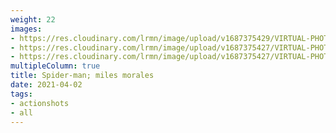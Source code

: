 ```yaml
---
weight: 22
images:
- https://res.cloudinary.com/lrmn/image/upload/v1687375429/VIRTUAL-PHOTOGRAPHY/spiderman/lrmn_7_vz7nfg.png
- https://res.cloudinary.com/lrmn/image/upload/v1687375427/VIRTUAL-PHOTOGRAPHY/spiderman/lrmn_3_t03bhj.png
- https://res.cloudinary.com/lrmn/image/upload/v1687375427/VIRTUAL-PHOTOGRAPHY/spiderman/lrmn_6_q2ewmg.png
multipleColumn: true
title: Spider-man; miles morales
date: 2021-04-02
tags:
- actionshots
- all
---
```

